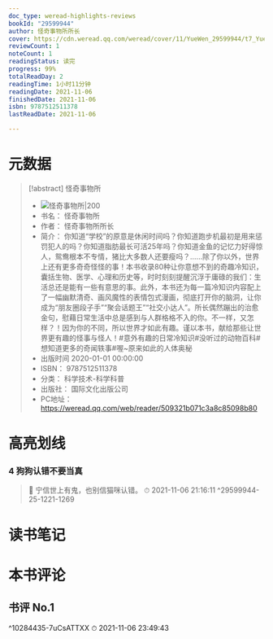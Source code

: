 ```yaml
---
doc_type: weread-highlights-reviews
bookId: "29599944"
author: 怪奇事物所所长
cover: https://cdn.weread.qq.com/weread/cover/11/YueWen_29599944/t7_YueWen_29599944.jpg
reviewCount: 1
noteCount: 1
readingStatus: 读完
progress: 99%
totalReadDay: 2
readingTime: 1小时11分钟
readingDate: 2021-11-06
finishedDate: 2021-11-06
isbn: 9787512511378
lastReadDate: 2021-11-06

---
```

# 元数据
> [!abstract] 怪奇事物所
> - ![ 怪奇事物所|200](https://cdn.weread.qq.com/weread/cover/11/YueWen_29599944/t7_YueWen_29599944.jpg)
> - 书名： 怪奇事物所
> - 作者： 怪奇事物所所长
> - 简介： 你知道“学校”的原意是休闲时间吗？你知道跑步机最初是用来惩罚犯人的吗？你知道脂肪最长可活25年吗？你知道金鱼的记忆力好得惊人，鸳鸯根本不专情，猪比大多数人还要瘦吗？……除了你以外，世界上还有更多奇奇怪怪的事！本书收录80种让你意想不到的奇趣冷知识，囊括生物、医学、心理和历史等，时时刻刻提醒沉浮于庸碌的我们：生活总还是能有一些有意思的事。此外，本书还为每一篇冷知识内容配上了一幅幽默清奇、画风魔性的表情包式漫画，彻底打开你的脑洞，让你成为“朋友圈段子手”“聚会话题王”“社交小达人”。所长偶然蹦出的治愈金句，慰藉日常生活中总是感到与人群格格不入的你。不一样，又怎样？！因为你的不同，所以世界才如此有趣。谨以本书，献给那些让世界更有趣的怪事与怪人！#意外有趣的日常冷知识#没听过的动物百科#想知道更多的奇闻轶事#喔~原来如此的人体奥秘
> - 出版时间 2020-01-01 00:00:00
> - ISBN： 9787512511378
> - 分类： 科学技术-科学科普
> - 出版社： 国际文化出版公司
> - PC地址：https://weread.qq.com/web/reader/509321b071c3a8c85098b80

# 高亮划线

### 4 狗狗认错不要当真

> 📌 宁信世上有鬼，也别信猫咪认错。 
> ⏱ 2021-11-06 21:16:11 ^29599944-25-1221-1269

# 读书笔记

# 本书评论

## 书评 No.1 
 ^10284435-7uCsATTXX
⏱ 2021-11-06 23:49:43
